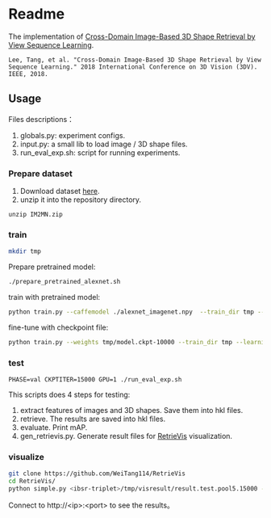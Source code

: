 # Readme

The implementation of [Cross-Domain Image-Based 3D Shape Retrieval by View Sequence Learning](https://www.cmlab.csie.ntu.edu.tw/~weitang114/ibsr/).

```
Lee, Tang, et al. "Cross-Domain Image-Based 3D Shape Retrieval by View Sequence Learning." 2018 International Conference on 3D Vision (3DV). IEEE, 2018.
```

## Usage

Files descriptions：

1. globals.py: experiment configs.
2. input.py: a small lib to load image / 3D shape files.
3. run_eval_exp.sh: script for running experiments.

### Prepare dataset

1. Download dataset [here](https://www.cmlab.csie.ntu.edu.tw/~weitang114/ibsr/IM2MN.zip).
2. unzip it into the repository directory.

```
unzip IM2MN.zip
```

### train

```bash
mkdir tmp
```

Prepare pretrained model:

```bash
./prepare_pretrained_alexnet.sh
```

train with pretrained model:

```bash
python train.py --caffemodel ./alexnet_imagenet.npy  --train_dir tmp --learning_rate 0.01
```

fine-tune with checkpoint file:
```bash
python train.py --weights tmp/model.ckpt-10000 --train_dir tmp --learning_rate 0.01
```

### test

```
PHASE=val CKPTITER=15000 GPU=1 ./run_eval_exp.sh
```

This scripts does 4 steps for testing:

1. extract features of images and 3D shapes. Save them into hkl files.
2. retrieve. The results are saved into hkl files.
3. evaluate. Print mAP.
4. gen_retrievis.py. Generate result files for [RetrieVis](https://github.com/WeiTang114/RetrieVis) visualization.

### visualize

```bash
git clone https://github.com/WeiTang114/RetrieVis
cd RetrieVis/
python simple.py <ibsr-triplet>/tmp/visresult/result.test.pool5.15000 --port <port>
```

Connect to http://\<ip\>:\<port\> to see the results。
